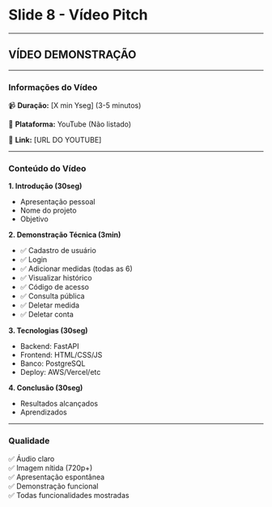 # Slide 8 - Vídeo Pitch

---

## VÍDEO DEMONSTRAÇÃO

---

### Informações do Vídeo

📹 **Duração:** [X min Yseg] (3-5 minutos)

🎥 **Plataforma:** YouTube (Não listado)

🔗 **Link:** [URL DO YOUTUBE]

---

### Conteúdo do Vídeo

**1. Introdução (30seg)**
- Apresentação pessoal
- Nome do projeto
- Objetivo

**2. Demonstração Técnica (3min)**
- ✅ Cadastro de usuário
- ✅ Login
- ✅ Adicionar medidas (todas as 6)
- ✅ Visualizar histórico
- ✅ Código de acesso
- ✅ Consulta pública
- ✅ Deletar medida
- ✅ Deletar conta

**3. Tecnologias (30seg)**
- Backend: FastAPI
- Frontend: HTML/CSS/JS
- Banco: PostgreSQL
- Deploy: AWS/Vercel/etc

**4. Conclusão (30seg)**
- Resultados alcançados
- Aprendizados

---

### Qualidade

✅ Áudio claro  
✅ Imagem nítida (720p+)  
✅ Apresentação espontânea  
✅ Demonstração funcional  
✅ Todas funcionalidades mostradas

